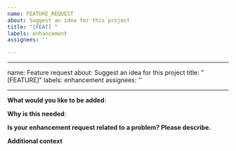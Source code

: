 ```yaml
---
name: FEATURE_REQUEST
about: Suggest an idea for this project
title: "[FEAT] "
labels: enhancement
assignees: ''

---
```


---
name: Feature request
about: Suggest an idea for this project
title: "[FEATURE]"
labels: enhancement
assignees: ''

---

<!-- Verify first that your issue is not already reported -->

<!-- Please only use this template for submitting enhancement requests -->

<!-- If possible complete *all* sections as described. Don't remove any section. -->

**What would you like to be added**:

<!-- A clear and concise description of what would you like to be added. -->

**Why is this needed**:

<!-- A clear and concise description of why is it needed. -->

**Is your enhancement request related to a problem? Please describe.**

<!-- A clear and concise description of what the problem is. Ex. I'm always frustrated when [...] -->

**Additional context**

<!-- Add any other context or screenshots about the enhancement request here. -->
